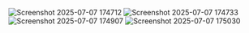 ![Screenshot 2025-07-07 174712](https://github.com/user-attachments/assets/20de444f-7f67-4dc6-89f4-21cf31e8e793)
![Screenshot 2025-07-07 174733](https://github.com/user-attachments/assets/a8997635-6f48-4b09-a901-9d58cf8f034d)
![Screenshot 2025-07-07 174907](https://github.com/user-attachments/assets/9f51fd70-b683-4d1f-ae65-deed6092cee9)
![Screenshot 2025-07-07 175030](https://github.com/user-attachments/assets/87e32295-2f1d-4a31-9ad6-c7ba97e8ba77)
